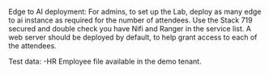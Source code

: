 Edge to AI deployment:
For admins, to set up the Lab, deploy as many edge to ai instance as required for the number of attendees.
Use the Stack 719 secured and double check you have Nifi and Ranger in the service list.
A web server should be deployed by default, to help grant access to each of the attendees.


Test data:
-HR Employee file available in the demo tenant.